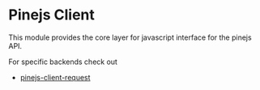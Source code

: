 # Pinejs Client #

This module provides the core layer for javascript interface for the pinejs API.

For specific backends check out
* [pinejs-client-request](https://github.com/resin-io-modules/pinejs-client-request)

